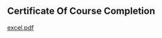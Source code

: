 ## Certificate Of Course Completion

[excel.pdf](https://github.com/ameya-6964/Microsoft-PL-300-Certification/files/14721548/excel.pdf)
